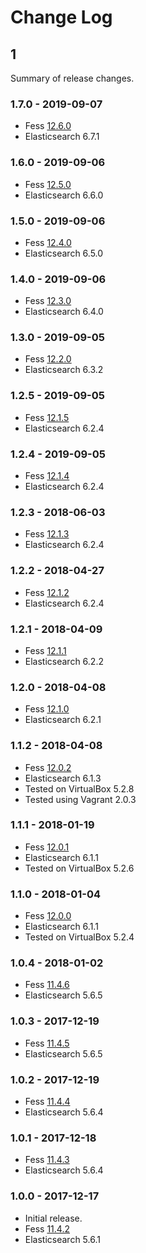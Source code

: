 # Change Log

## 1

Summary of release changes.

### 1.7.0 - 2019-09-07

- Fess [12.6.0](https://github.com/codelibs/fess/releases/tag/fess-12.6.0)
- Elasticsearch 6.7.1

### 1.6.0 - 2019-09-06

- Fess [12.5.0](https://github.com/codelibs/fess/releases/tag/fess-12.5.0)
- Elasticsearch 6.6.0

### 1.5.0 - 2019-09-06

- Fess [12.4.0](https://github.com/codelibs/fess/releases/tag/fess-12.4.0)
- Elasticsearch 6.5.0

### 1.4.0 - 2019-09-06

- Fess [12.3.0](https://github.com/codelibs/fess/releases/tag/fess-12.3.0)
- Elasticsearch 6.4.0

### 1.3.0 - 2019-09-05

- Fess [12.2.0](https://github.com/codelibs/fess/releases/tag/fess-12.2.0)
- Elasticsearch 6.3.2

### 1.2.5 - 2019-09-05

- Fess [12.1.5](https://github.com/codelibs/fess/releases/tag/fess-12.1.5)
- Elasticsearch 6.2.4

### 1.2.4 - 2019-09-05

- Fess [12.1.4](https://github.com/codelibs/fess/releases/tag/fess-12.1.4)
- Elasticsearch 6.2.4

### 1.2.3 - 2018-06-03

- Fess [12.1.3](https://github.com/codelibs/fess/releases/tag/fess-12.1.3)
- Elasticsearch 6.2.4

### 1.2.2 - 2018-04-27

- Fess [12.1.2](https://github.com/codelibs/fess/releases/tag/fess-12.1.2)
- Elasticsearch 6.2.4

### 1.2.1 - 2018-04-09

- Fess [12.1.1](https://github.com/codelibs/fess/releases/tag/fess-12.1.1)
- Elasticsearch 6.2.2

### 1.2.0 - 2018-04-08

- Fess [12.1.0](https://github.com/codelibs/fess/releases/tag/fess-12.1.0)
- Elasticsearch 6.2.1

### 1.1.2 - 2018-04-08

- Fess [12.0.2](https://github.com/codelibs/fess/releases/tag/fess-12.0.2)
- Elasticsearch 6.1.3
- Tested on VirtualBox 5.2.8
- Tested using Vagrant 2.0.3

### 1.1.1 - 2018-01-19

- Fess [12.0.1](https://github.com/codelibs/fess/releases/tag/fess-12.0.1)
- Elasticsearch 6.1.1
- Tested on VirtualBox 5.2.6

### 1.1.0 - 2018-01-04

- Fess [12.0.0](https://github.com/codelibs/fess/releases/tag/fess-12.0.0)
- Elasticsearch 6.1.1
- Tested on VirtualBox 5.2.4

### 1.0.4 - 2018-01-02

- Fess [11.4.6](https://github.com/codelibs/fess/releases/tag/fess-11.4.6)
- Elasticsearch 5.6.5

### 1.0.3 - 2017-12-19

- Fess [11.4.5](https://github.com/codelibs/fess/releases/tag/fess-11.4.5)
- Elasticsearch 5.6.5

### 1.0.2 - 2017-12-19

- Fess [11.4.4](https://github.com/codelibs/fess/releases/tag/fess-11.4.4)
- Elasticsearch 5.6.4

### 1.0.1 - 2017-12-18

- Fess [11.4.3](https://github.com/codelibs/fess/releases/tag/fess-11.4.3)
- Elasticsearch 5.6.4

### 1.0.0 - 2017-12-17

- Initial release.
- Fess [11.4.2](https://github.com/codelibs/fess/releases/tag/fess-11.4.2)
- Elasticsearch 5.6.1
